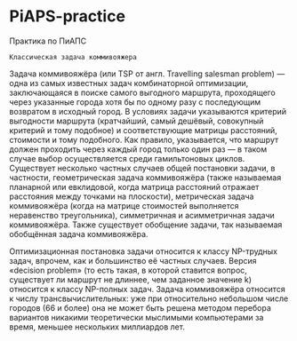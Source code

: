 # PiAPS-practice
Практика по ПиАПС
	
	Классическая задача коммивояжера

Задача коммивояжёра (или TSP от англ. Travelling salesman problem) — одна из самых известных задач комбинаторной оптимизации, заключающаяся в поиске самого выгодного маршрута, проходящего через указанные города хотя бы по одному разу с последующим возвратом в исходный город. В условиях задачи указываются критерий выгодности маршрута (кратчайший, самый дешёвый, совокупный критерий и тому подобное) и соответствующие матрицы расстояний, стоимости и тому подобного. Как правило, указывается, что маршрут должен проходить через каждый город только один раз — в таком случае выбор осуществляется среди гамильтоновых циклов. Существует несколько частных случаев общей постановки задачи, в частности, геометрическая задача коммивояжёра (также называемая планарной или евклидовой, когда матрица расстояний отражает расстояния между точками на плоскости), метрическая задача коммивояжёра (когда на матрице стоимостей выполняется неравенство треугольника), симметричная и асимметричная задачи коммивояжёра. Также существует обобщение задачи, так называемая обобщённая задача коммивояжёра.

Оптимизационная постановка задачи относится к классу NP-трудных задач, впрочем, как и большинство её частных случаев. Версия «decision problem» (то есть такая, в которой ставится вопрос, существует ли маршрут не длиннее, чем заданное значение k) относится к классу NP-полных задач. Задача коммивояжёра относится к числу трансвычислительных: уже при относительно небольшом числе городов (66 и более) она не может быть решена методом перебора вариантов никакими теоретически мыслимыми компьютерами за время, меньшее нескольких миллиардов лет. 